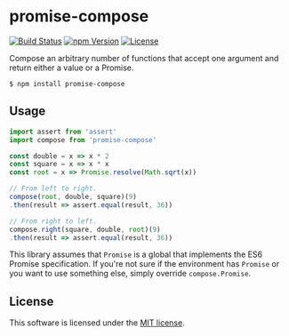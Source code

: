 # promise-compose

[![Build Status](https://img.shields.io/travis/0x8890/promise-compose/master.svg?style=flat-square)](https://travis-ci.org/0x8890/promise-compose)
[![npm Version](https://img.shields.io/npm/v/promise-compose.svg?style=flat-square)](https://www.npmjs.com/package/promise-compose)
[![License](https://img.shields.io/npm/l/promise-compose.svg?style=flat-square)](https://raw.githubusercontent.com/0x8890/promise-compose/master/LICENSE)

Compose an arbitrary number of functions that accept one argument and return either a value or a Promise.

```
$ npm install promise-compose
```


## Usage

```js
import assert from 'assert'
import compose from 'promise-compose'

const double = x => x * 2
const square = x => x * x
const root = x => Promise.resolve(Math.sqrt(x))

// From left to right.
compose(root, double, square)(9)
.then(result => assert.equal(result, 36))

// From right to left.
compose.right(square, double, root)(9)
.then(result => assert.equal(result, 36))
```

This library assumes that `Promise` is a global that implements the ES6 Promise specification. If you're not sure if the environment has `Promise` or you want to use something else, simply override `compose.Promise`.


## License

This software is licensed under the [MIT license](https://raw.githubusercontent.com/0x8890/promise-compose/master/LICENSE).
